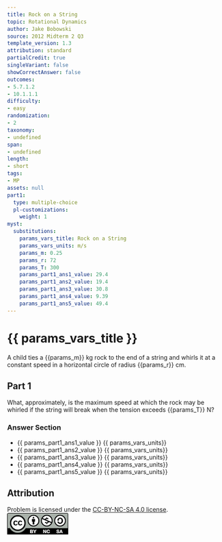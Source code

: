 ```yaml
---
title: Rock on a String
topic: Rotational Dynamics
author: Jake Bobowski
source: 2012 Midterm 2 Q3
template_version: 1.3
attribution: standard
partialCredit: true
singleVariant: false
showCorrectAnswer: false
outcomes:
- 5.7.1.2
- 10.1.1.1
difficulty:
- easy
randomization:
- 2
taxonomy:
- undefined
span:
- undefined
length:
- short
tags:
- MP
assets: null
part1:
  type: multiple-choice
  pl-customizations:
    weight: 1
myst:
  substitutions:
    params_vars_title: Rock on a String
    params_vars_units: m/s
    params_m: 0.25
    params_r: 72
    params_T: 300
    params_part1_ans1_value: 29.4
    params_part1_ans2_value: 19.4
    params_part1_ans3_value: 30.8
    params_part1_ans4_value: 9.39
    params_part1_ans5_value: 49.4
---
```

# {{ params_vars_title }}
A child ties a {{params_m}} kg rock to the end of a string and whirls it at a constant speed in a horizontal circle of radius {{params_r}} cm.

## Part 1

What, approximately, is the maximum speed at which the rock may be whirled if the string will break when the tension exceeds {{params_T}} N?

### Answer Section

- {{ params_part1_ans1_value }} {{ params_vars_units}}
- {{ params_part1_ans2_value }} {{ params_vars_units}}
- {{ params_part1_ans3_value }} {{ params_vars_units}}
- {{ params_part1_ans4_value }} {{ params_vars_units}}
- {{ params_part1_ans5_value }} {{ params_vars_units}}

## Attribution

Problem is licensed under the [CC-BY-NC-SA 4.0 license](https://creativecommons.org/licenses/by-nc-sa/4.0/).<br> ![The Creative Commons 4.0 license requiring attribution-BY, non-commercial-NC, and share-alike-SA license.](https://raw.githubusercontent.com/firasm/bits/master/by-nc-sa.png)